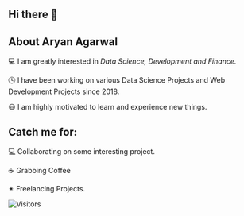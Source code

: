 ## Hi there 👋

## About Aryan Agarwal

💻 I am greatly interested in *Data Science, Development and Finance.* </span>
</br>

🕓 I have been working on various Data Science Projects and Web Development Projects since 2018. 
</br>

😃 I am highly motivated to learn and experience new things.
</br>

## Catch me for: 
💻 Collaborating on some interesting project.
</br>

☕ Grabbing Coffee
</br>

✴  Freelancing Projects. 
</br>


![Visitors](https://visitor-badge.laobi.icu/badge?page_id=Arushacked.Arushacked)
